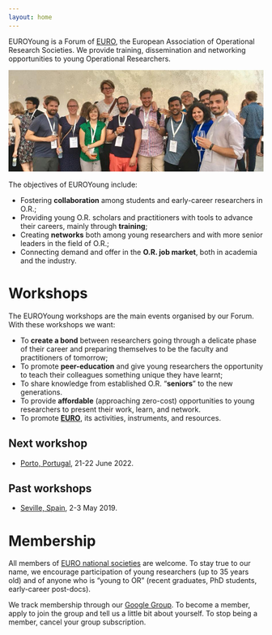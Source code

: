 ```yaml
---
layout: home
---
```


EUROYoung is a Forum of [EURO](https://www.euro-online.org/), the European Association of Operational Research Societies.
We provide training, dissemination and networking opportunities to young Operational Researchers.

![Some EUROYoung members at EURO2018 in Valencia, Spain](images/euroyoung-partying.jpg)

The objectives of EUROYoung include:

* Fostering **collaboration** among students and early-career researchers in O.R.;
* Providing young O.R. scholars and practitioners with tools to advance their careers, mainly through **training**;
* Creating **networks** both among young researchers and with more senior leaders in the field of O.R.;
* Connecting demand and offer in the **O.R. job market**, both in academia and the industry.

# Workshops

The EUROYoung workshops are the main events organised by our Forum.
With these workshops we want:

* To **create a bond** between researchers going through a delicate phase of their career and preparing themselves to be the faculty and practitioners of tomorrow;
* To promote **peer-education** and give young researchers the opportunity to teach their colleagues something unique they have learnt;
* To share knowledge from established O.R. &ldquo;**seniors**&rdquo; to the new generations.
* To provide **affordable** (approaching zero-cost) opportunities to young researchers to present their work, learn, and network.
* To promote **[EURO](https://www.euro-online.org/)**, its activities, instruments, and resources.

## Next workshop

* [Porto, Portugal](workshop22/index.html), 21-22 June 2022.

## Past workshops

* [Seville, Spain](workshop19/index.html), 2-3 May 2019.

# Membership

All members of [EURO national societies](https://www.euro-online.org/web/pages/1457/current-member-societies) are welcome.
To stay true to our name, we encourage participation of young researchers (up to 35 years old) and of anyone who is &ldquo;young to OR&rdquo; (recent graduates, PhD students, early-career post-docs).

We track membership through our [Google Group](https://groups.google.com/forum/#!forum/euroyoung).
To become a member, apply to join the group and tell us a little bit about yourself.
To stop being a member, cancel your group subscription.